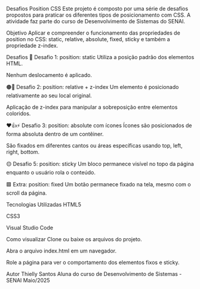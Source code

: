 Desafios Position CSS
Este projeto é composto por uma série de desafios propostos para praticar os diferentes tipos de posicionamento com CSS. A atividade faz parte do curso de Desenvolvimento de Sistemas do SENAI.

Objetivo
Aplicar e compreender o funcionamento das propriedades de position no CSS:
static, relative, absolute, fixed, sticky e também a propriedade z-index.

Desafios
🔵 Desafio 1: position: static
Utiliza a posição padrão dos elementos HTML.

Nenhum deslocamento é aplicado.

🟠🔴 Desafio 2: position: relative + z-index
Um elemento é posicionado relativamente ao seu local original.

Aplicação de z-index para manipular a sobreposição entre elementos coloridos.

❤️👍⚡ Desafio 3: position: absolute com ícones
Ícones são posicionados de forma absoluta dentro de um contêiner.

São fixados em diferentes cantos ou áreas específicas usando top, left, right, bottom.

🟡 Desafio 5: position: sticky
Um bloco permanece visível no topo da página enquanto o usuário rola o conteúdo.

🟩 Extra: position: fixed
Um botão permanece fixado na tela, mesmo com o scroll da página.

Tecnologias Utilizadas
HTML5

CSS3

Visual Studio Code

Como visualizar
Clone ou baixe os arquivos do projeto.

Abra o arquivo index.html em um navegador.

Role a página para ver o comportamento dos elementos fixos e sticky.

Autor
Thielly Santos
Aluna do curso de Desenvolvimento de Sistemas - SENAI
Maio/2025

